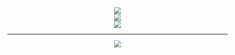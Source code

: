 <div align="center">

![](https://github-readme-stats.vercel.app/api?username=haartmuhn&theme=dark&hide_border=false&include_all_commits=false&count_private=false)<br/>
![](https://github-readme-streak-stats.herokuapp.com/?user=haartmuhn&theme=dark&hide_border=false)<br/>
![](https://github-readme-stats.vercel.app/api/top-langs/?username=haartmuhn&theme=dark&hide_border=false&include_all_commits=false&count_private=false&layout=compact)

---
[![](https://visitcount.itsvg.in/api?id=haartmuhn&icon=0&color=0)](https://visitcount.itsvg.in)

</div>
